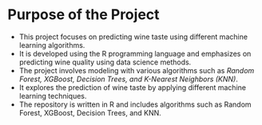 # Purpose of the Project
* This project focuses on predicting wine taste using different machine learning algorithms. <br/>
* It is developed using the R programming language and emphasizes on predicting wine quality using data science methods. <br/>
* The project involves modeling with various algorithms such as *Random Forest, XGBoost, Decision Trees, and K-Nearest Neighbors (KNN)*. <br/>
* It explores the prediction of wine taste by applying different machine learning techniques. <br/>
* The repository is written in R and includes algorithms such as Random Forest, XGBoost, Decision Trees, and KNN. <br/>
